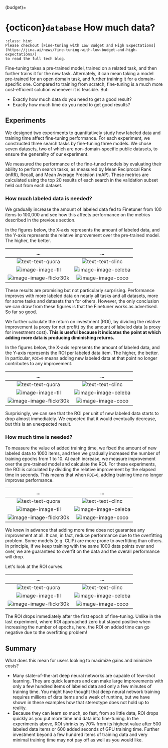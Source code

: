 (budget)=
# {octicon}`database` How much data?

```{admonition} Read full blog
:class: hint
Please checkout [Fine-tuning with Low Budget and High Expectations](https://jina.ai/news/fine-tuning-with-low-budget-and-high-expectations/)
to read the full tech blog.
```

Fine-tuning takes a pre-trained model,
trained on a related task, and then further trains it for the new task.
Alternately, it can mean taking a model pre-trained for an open domain task, and further training it for a domain-specific one.
Compared to training from scratch, fine-tuning is a much more cost-efficient solution whenever it is feasible. But:

+ Exactly how much data do you need to get a good result?
+ Exactly how much time do you need to get good results?

## Experiments

We designed two experiments to quantitatively study how labeled data and training time affect fine-tuning performance.
For each experiment, we constructed three search tasks by fine-tuning three models.
We chose seven datasets, two of which are non-domain-specific public datasets, to ensure the generality of our experiment.

We measured the performance of the fine-tuned models by evaluating their ability to perform search tasks, as measured by Mean Reciprocal Rank (mRR), Recall, and Mean Average Precision (mAP).
These metrics are calculated using the top 20 results of each search in the validation subset held out from each dataset.

### How much labeled data is needed?

We gradually increase the amount of labeled data fed to Finetuner from 100 items to 100,000 and see how this affects performance on the metrics described in the previous section.

In the figures below, the X-axis represents the amount of labeled data, and the Y-axis represents the relative improvement over the pre-trained model. The higher, the better.

...             |  ...
:-------------------------:|:-------------------------:
![text-text-quora](https://jina-ai-gmbh.ghost.io/content/images/2022/12/Text-to-text-search-on-QuoraQA--3-.svg)  |  ![text-text-clinc](https://jina-ai-gmbh.ghost.io/content/images/2022/12/Text-to-text-search-on-Clinc150--3-.svg)
![image-image-tll](https://jina-ai-gmbh.ghost.io/content/images/2022/12/Image-to-image-search-on-Totally-looks-like.svg) | ![image-image-celeba](https://jina-ai-gmbh.ghost.io/content/images/2022/12/Image-to-image-search-on-Celeba--4-.svg)
![image-image-flickr30k](https://jina-ai-gmbh.ghost.io/content/images/2022/12/Text-to-image-search-on-Flickr30K--5-.svg) | ![image-image-coco](https://jina-ai-gmbh.ghost.io/content/images/2022/12/Text-to-image-search-on-CoCoCaptions--4-.svg)

These results are promising but not particularly surprising.
Performance improves with more labeled data on nearly all tasks and all datasets, more for some tasks and datasets than for others.
However, the only conclusion we can draw from these figures is that the Finetuner works as advertised. So far so good.

We further calculate the return on investment (ROI),
by dividing the relative improvement (a proxy for net profit) by the amount of labeled data (a proxy for investment cost).
**This is useful because it indicates the point at which adding more data is producing diminishing returns.**

In the figures below, the X-axis represents the amount of labeled data, and the Y-axis represents the ROI per labeled data item. The higher, the better.
In particular, `ROI=0` means adding new labeled data at that point no longer contributes to any improvement.

...             |  ...
:-------------------------:|:-------------------------:
![text-text-quora](https://jina-ai-gmbh.ghost.io/content/images/2022/12/Text-to-text-search-on-QuoraQA--7-.svg)  |  ![text-text-clinc](https://jina-ai-gmbh.ghost.io/content/images/2022/12/Text-to-text-search-on-Clinc150--7-.svg)
![image-image-tll](https://jina-ai-gmbh.ghost.io/content/images/2022/12/Image-to-image-search-on-Totally-looks-like--1-.svg) | ![image-image-celeba](https://jina-ai-gmbh.ghost.io/content/images/2022/12/Image-to-image-search-on-Celeba--5-.svg)
![image-image-flickr30k](https://jina-ai-gmbh.ghost.io/content/images/2022/12/Text-to-image-search-on-Flickr30K--6-.svg) | ![image-image-coco](https://jina-ai-gmbh.ghost.io/content/images/2022/12/Text-to-image-search-on-CoCoCaptions--5-.svg)

Surprisingly, we can see that the ROI per unit of new labeled data starts to drop almost immediately. We expected that it would eventually decrease, but this is an unexpected result.

### How much time is needed?

To measure the value of added training time, we fixed the amount of new labeled data to 1000 items, and then we gradually increased the number of training epochs from 1 to 10.
At each increase, we measure improvement over the pre-trained model and calculate the ROI.
For these experiments, the ROI is calculated by dividing the relative improvement by the elapsed time in seconds.
This means that when `ROI=0`, adding training time no longer improves performance.

...            |  ...
:-------------------------:|:-------------------------:
![text-text-quora](https://jina-ai-gmbh.ghost.io/content/images/2022/12/Text-to-text-search-on-QuoraQA--4-.svg)  |  ![text-text-clinc](https://jina-ai-gmbh.ghost.io/content/images/2022/12/Text-to-text-search-on-Clinc150--4-.svg)
![image-image-tll](https://jina-ai-gmbh.ghost.io/content/images/2022/12/Image-to-image-search-on-Totally-look-like--2-.svg) | ![image-image-celeba](https://jina-ai-gmbh.ghost.io/content/images/2022/12/Image-to-image-search-on-Celeba--2-.svg)
![image-image-flickr30k](https://jina-ai-gmbh.ghost.io/content/images/2022/12/Text-to-image-search-on-Flickr30K--3-.svg) | ![image-image-coco](https://jina-ai-gmbh.ghost.io/content/images/2022/12/Text-to-image-search-on-CocoCaptions--2-.svg)

We knew in advance that adding more time does not guarantee any improvement at all.
It can, in fact, reduce performance due to the overfitting problem.
Some models (e.g. CLIP) are more prone to overfitting than others.
In principle, if we keep training with the same 1000 data points over and over, we are guaranteed to overfit on the data and the overall performance will drop.

Let's look at the ROI curves.

...             |  ...
:-------------------------:|:-------------------------:
![text-text-quora](https://jina-ai-gmbh.ghost.io/content/images/2022/12/Text-to-text-search-on-QuoraQA--5-.svg)  |  ![text-text-clinc](https://jina-ai-gmbh.ghost.io/content/images/2022/12/Text-to-text-search-on-Clinc150--9-.svg)
![image-image-tll](https://jina-ai-gmbh.ghost.io/content/images/2022/12/Image-to-image-search-on-Totally-look-like--3-.svg) | ![image-image-celeba](https://jina-ai-gmbh.ghost.io/content/images/2022/12/Image-to-image-search-on-Celeba--3-.svg)
![image-image-flickr30k](https://jina-ai-gmbh.ghost.io/content/images/2022/12/Text-to-image-search-on-Flickr30K--4-.svg) | ![image-image-coco](https://jina-ai-gmbh.ghost.io/content/images/2022/12/Text-to-image-search-on-CocoCaptions--3-.svg)

The ROI drops immediately after the first epoch of fine-tuning.
Unlike in the last experiment, where ROI approached zero but stayed positive when increasing the number of epochs, here, the ROI on added time can go negative due to the overfitting problem!

## Summary

What does this mean for users looking to maximize gains and minimize costs?

+ Many state-of-the-art deep neural networks are capable of few-shot learning. They are quick learners and can make large improvements with only a few hundred items of labeled data and only a few minutes of training time. You might have thought that deep neural network training requires millions of data items and a week of runtime, but we have shown in these examples how that stereotype does not hold up to reality.
+ Because they can learn so much, so fast, from so little data, ROI drops quickly as you put more time and data into fine-tuning. In the experiments above, ROI shrinks by 70% from its highest value after 500 labeled data items or 600 added seconds of GPU training time. Further investment beyond a few hundred items of training data and very minimal training time may not pay off as well as you would like.